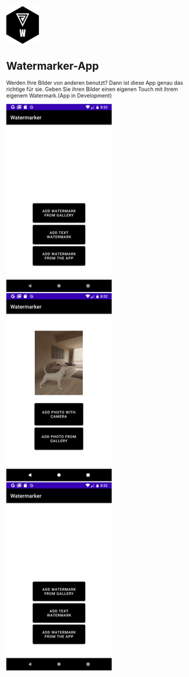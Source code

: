 <img src="https://github.com/nelma111/Watermarker/blob/gh-pages/logo_large.png" height="100">

# Watermarker-App

Werden Ihre Bilder von anderen benutzt? Dann ist diese App genau das richtige für sie.
Geben Sie ihren Bilder einen eigenen Touch mit ihrem eigenem Watermark.(App in Development)

<p float="left">
  <img src="https://github.com/nelma111/Watermarker/blob/gh-pages/Screenshot_1611237144.png" height="500">
  <img src="https://github.com/nelma111/Watermarker/blob/gh-pages/Screenshot_1611237127.png" height="500">
  <img src="https://github.com/nelma111/Watermarker/blob/gh-pages/Screenshot_1611237144.png" height="500">
</p>
